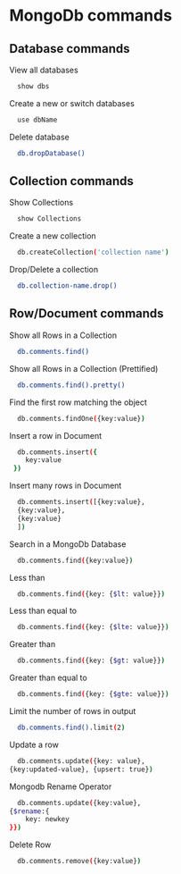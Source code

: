 
# MongoDb commands

## Database commands

View all databases

```bash
  show dbs
```

Create a new or switch databases 

```bash
  use dbName
```

Delete database

```bash
  db.dropDatabase()
```

## Collection commands

Show Collections

```bash
  show Collections
```

Create a new collection 

```bash
  db.createCollection('collection name')
```

Drop/Delete a collection 

```bash
  db.collection-name.drop()
```

## Row/Document commands

Show all Rows in a Collection  

```bash
  db.comments.find()
```

Show all Rows in a Collection (Prettified)

```bash
  db.comments.find().pretty()
```

Find the first row matching the object

```bash
  db.comments.findOne({key:value})
```

Insert a row in Document

```bash
  db.comments.insert({
    key:value
 })
```

Insert many rows in Document

```bash
  db.comments.insert([{key:value},
  {key:value},
  {key:value}
  ])
```

Search in a MongoDb Database

```bash
  db.comments.find({key:value})
```

Less than 
```bash
  db.comments.find({key: {$lt: value}})
```

Less than equal to
```bash
  db.comments.find({key: {$lte: value}})
```

Greater than 
```bash
  db.comments.find({key: {$gt: value}})
```

Greater than equal to
```bash
  db.comments.find({key: {$gte: value}})
```

Limit the number of rows in output

```bash
  db.comments.find().limit(2)
```




Update a row

```bash
  db.comments.update({key: value},
{key:updated-value}, {upsert: true})
```

Mongodb Rename Operator

```bash
  db.comments.update({key:value},
{$rename:{
    key: newkey
}})
```

Delete Row 

```bash
  db.comments.remove({key:value})
```







    